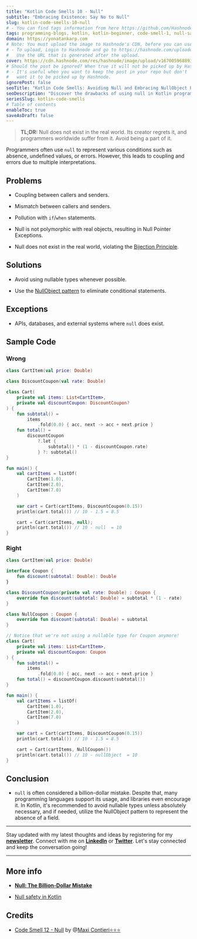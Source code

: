 ```yaml
---
title: "Kotlin Code Smells 10 - Null"
subtitle: "Embracing Existence: Say No to Null"
slug: kotlin-code-smells-10-null
# - You can find tags information from here https://github.com/Hashnode/support/blob/main/misc/tags.json
tags: programming-blogs, kotlin, kotlin-beginner, code-smell-1, null-safety
domain: https://yonatankarp.com
# Note: You must upload the image to Hashnode's CDN, before you can use it here.
# - To upload, Login to Hashnode and go to https://hashnode.com/uploader
#   Use the URL that is generated after the upload.
cover: https://cdn.hashnode.com/res/hashnode/image/upload/v1670059688939/qyf3lGeJB.jpeg
# Should the post be ignored? When true it will not be picked up by Hashnode.
# - It's useful when you want to keep the post in your repo but don't
#   want it to be picked up by Hashnode.
ignorePost: false
seoTitle: "Kotlin Code Smells: Avoiding Null and Embracing NullObject Pattern"
seoDescription: "Discover the drawbacks of using null in Kotlin programming and learn how to avoid them with the NullObject pattern. Improve code quality and prevent errors."
seriesSlug: kotlin-code-smells
# Table of contents
enableToc: true
saveAsDraft: false
---
```


> **TL;DR:** Null does not exist in the real world. Its creator regrets it, and programmers worldwide suffer from it. Avoid being a part of it.

Programmers often use `null` to represent various conditions such as absence, undefined values, or errors. However, this leads to coupling and errors due to multiple interpretations.

## Problems

* Coupling between callers and senders.
    
* Mismatch between callers and senders.
    
* Pollution with `if`/`when` statements.
    
* Null is not polymorphic with real objects, resulting in Null Pointer Exceptions.
    
* Null does not exist in the real world, violating the [Bijection Principle](https://maximilianocontieri.com/the-one-and-only-software-design-principle).
    

## Solutions

* Avoid using nullable types whenever possible.
    
* Use the [NullObject pattern](https://en.wikipedia.org/wiki/Null_object_pattern) to eliminate conditional statements.
    

## Exceptions

* APIs, databases, and external systems where `null` does exist.
    

## Sample Code

### Wrong

```kotlin
class CartItem(val price: Double)

class DiscountCoupon(val rate: Double)

class Cart(
    private val items: List<CartItem>,
    private val discountCoupon: DiscountCoupon?
) {
    fun subtotal() = 
        items
            .fold(0.0) { acc, next -> acc + next.price }
    fun total() =
        discountCoupon
            ?.let {
                subtotal() * (1 - discountCoupon.rate)
            } ?: subtotal()
}

fun main() {
    val cartItems = listOf(
        CartItem(1.0),
        CartItem(2.0),
        CartItem(7.0)
    )

    var cart = Cart(cartItems, DiscountCoupon(0.15))
    println(cart.total()) // 10 - 1.5 = 8.5

    cart = Cart(cartItems, null);
    println(cart.total()) // 10 - null  = 10
}
```

### Right

```kotlin
class CartItem(val price: Double)

interface Coupon {
    fun discount(subtotal: Double): Double
}

class DiscountCoupon(private val rate: Double) : Coupon {
    override fun discount(subtotal: Double) = subtotal * (1 - rate)
}

class NullCoupon : Coupon {
    override fun discount(subtotal: Double) = subtotal
}

// Notice that we're not using a nullable type for Coupon anymore!
class Cart(
    private val items: List<CartItem>,
    private val discountCoupon: Coupon
) {
    fun subtotal() =
        items
            .fold(0.0) { acc, next -> acc + next.price }
    fun total() = discountCoupon.discount(subtotal())
}

fun main() {
    val cartItems = listOf(
        CartItem(1.0),
        CartItem(2.0),
        CartItem(7.0)
    )

    var cart = Cart(cartItems, DiscountCoupon(0.15))
    println(cart.total()) // 10 - 1.5 = 8.5

    cart = Cart(cartItems, NullCoupon())
    println(cart.total()) // 10 - nullObject  = 10
}
```

## Conclusion

* `null` is often considered a billion-dollar mistake. Despite that, many programming languages support its usage, and libraries even encourage it. In Kotlin, it's recommended to avoid nullable types unless absolutely necessary, and if needed, utilize the NullObject pattern to represent the absence of a field.
    

---

Stay updated with my latest thoughts and ideas by registering for my [**newsletter**](https://yonatankarp.com/newsletter). Connect with me on [**LinkedIn**](https://www.linkedin.com/in/yonatankarp/) or [**Twitter**](https://twitter.com/yonatan_karp). Let's stay connected and keep the conversation going!

---

## More info

* [**Null: The Billion-Dollar Mistake**](https://maximilianocontieri.com/null-the-billion-dollar-mistake)
    
* [Null safety in Kotlin](https://kotlinlang.org/docs/null-safety.html)
    

## Credits

* [Code Smell 12 - Null](https://maximilianocontieri.com/code-smell-12-null) by @[Maxi Contieri⭐⭐⭐](@mcsee)
